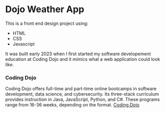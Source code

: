 # Dojo Weather App
This is a front end design project using:
* HTML
* CSS
* Javascript

It was built early 2023 when I first started my software developement education at Coding Dojo and it mimics what a web application could look like.

### Coding Dojo
Coding Dojo offers full-time and part-time online bootcamps in software development, 
data science, and cybersecurity. Its three-stack curriculum provides instruction in 
Java, JavaScript, Python, and C#. These programs range from 16-36 weeks, depending on the format.
[Coding Dojo](https://info.codingdojo.com/online/part-time-coding-bootcamp-b/?utm_source=adwords&utm_campaign=nationwide_branding_softdev&utm_term=cd_ex&utm_content=603625498764&gad_source=1&gclid=CjwKCAiAqNSsBhAvEiwAn_tmxf-4PfSZK-f5ywDgAwCho1gxkPPGM-aHZnoES7NYl8CiGaoMXGzlaRoCijAQAvD_BwE)

